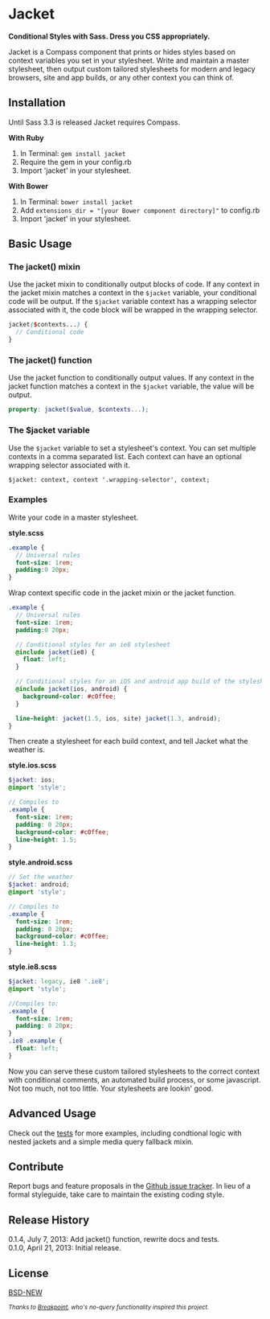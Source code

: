 # Jacket 

**Conditional Styles with Sass. Dress you CSS appropriately.**

Jacket is a Compass component that prints or hides styles based on context variables you set in your stylesheet. Write and maintain a master stylesheet, then output custom tailored stylesheets for modern and legacy browsers, site and app builds, or any other context you can think of.

## Installation

Until Sass 3.3 is released Jacket requires Compass.

**With Ruby**

1. In Terminal: `gem install jacket`
2. Require the gem in your config.rb  
3. Import 'jacket' in your stylesheet.  

**With Bower**

1. In Terminal: `bower install jacket`  
2. Add `extensions_dir = "[your Bower component directory]"` to config.rb  
3. Import 'jacket' in your stylesheet.  

## Basic Usage

### The jacket() mixin

Use the jacket mixin to conditionally output blocks of code. If any context in the jacket mixin matches a context in the `$jacket` variable, your conditional code will be output. If the `$jacket` variable context has a wrapping selector associated with it, the code block will be wrapped in the wrapping selector.

```scss
jacket($contexts...) {
  // Conditional code
}
```

### The jacket() function

Use the jacket function to conditionally output values. If any context in the jacket function matches a context in the `$jacket` variable, the value will be output.

```scss
property: jacket($value, $contexts...);
```

### The $jacket variable

Use the `$jacket` variable to set a stylesheet's context. You can set multiple contexts in a comma separated list. Each context can have an optional wrapping selector associated with it.

```
$jacket: context, context '.wrapping-selector', context;
```


### Examples

Write your code in a master stylesheet.

**style.scss**

```scss
.example {
  // Universal rules
  font-size: 1rem;
  padding:0 20px;
}
```

Wrap context specific code in the jacket mixin or the jacket function.

```scss
.example {
  // Universal rules
  font-size: 1rem;
  padding:0 20px;

  // Conditional styles for an ie8 stylesheet
  @include jacket(ie8) {
    float: left;
  }

  // Conditional styles for an iOS and android app build of the stylesheet
  @include jacket(ios, android) {
    background-color: #c0ffee;
  }

  line-height: jacket(1.5, ios, site) jacket(1.3, android);
}
```

Then create a stylesheet for each build context, and tell Jacket what the weather is.

**style.ios.scss**

```scss
$jacket: ios;
@import 'style';

// Compiles to
.example {
  font-size: 1rem;
  padding: 0 20px;
  background-color: #c0ffee;
  line-height: 1.5;
}
```

**style.android.scss**

```scss
// Set the weather 
$jacket: android;
@import 'style';

// Compiles to
.example {
  font-size: 1rem;
  padding: 0 20px;
  background-color: #c0ffee;
  line-height: 1.3;
}
```

**style.ie8.scss**

```scss
$jacket: legacy, ie8 '.ie8';
@import 'style';

//Compiles to:
.example {
  font-size: 1rem;
  padding: 0 20px;
}
.ie8 .example {
  float: left;
}
```

Now you can serve these custom tailored stylesheets to the correct context with conditional comments, an automated build process, or some javascript. Not too much, not too little. Your stylesheets are lookin' good.

## Advanced Usage

Check out the [tests](https://github.com/Team-Sass/jacket/tree/master/test) for more examples, including condtional logic with nested jackets and a simple media query fallback mixin.

## Contribute

Report bugs and feature proposals in the [Github issue tracker](https://github.com/Team-Sass/jacket/issues). In lieu of a formal styleguide, take care to maintain the existing coding style. 

## Release History

0.1.4, July 7, 2013: Add jacket() function, rewrite docs and tests.  
0.1.0, April 21, 2013: Initial release.

## License

[BSD-NEW](http://en.wikipedia.org/wiki/BSD_License)

<small>*Thanks to [Breakpoint](https://github.com/Team-Sass/breakpoint), who's no-query functionality inspired this project.*</small>

